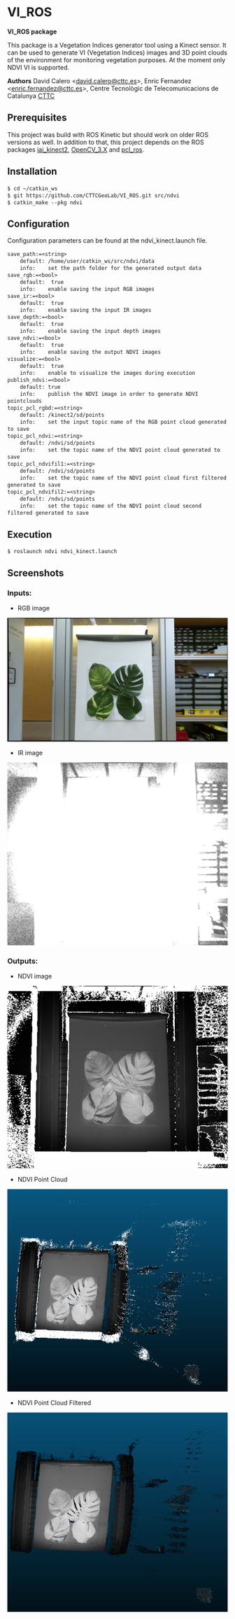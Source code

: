 # VI_ROS
**VI_ROS package**

This package is a Vegetation Indices generator tool using a Kinect sensor. It can be used to generate VI (Vegetation Indices) images and 3D point clouds of the environment for monitoring vegetation purposes. At the moment only NDVI VI is supported.

**Authors** David Calero <<david.calero@cttc.es>>, Enric Fernandez <<enric.fernandez@cttc.es>>, Centre Tecnològic de Telecomunicacions de Catalunya [CTTC](http://www.cttc.es/) 

## Prerequisites
This project was build with ROS Kinetic but should work on older ROS versions as well. In addition to that, this project depends on the ROS packages [iai_kinect2](https://github.com/code-iai/iai_kinect2), [OpenCV_3.X](https://opencv.org/)  and [pcl_ros](http://wiki.ros.org/pcl_ros). 

## Installation
```
$ cd ~/catkin_ws
$ git https://github.com/CTTCGeoLab/VI_ROS.git src/ndvi
$ catkin_make --pkg ndvi
```

## Configuration
Configuration parameters can be found at the ndvi_kinect.launch file.
```
save_path:=<string>
    default: /home/user/catkin_ws/src/ndvi/data
    info:    set the path folder for the generated output data
save_rgb:=<bool>
    default:  true
    info:    enable saving the input RGB images
save_ir:=<bool>
    default:  true
    info:    enable saving the input IR images
save_depth:=<bool>
    default:  true
    info:    enable saving the input depth images
save_ndvi:=<bool>
    default:  true
    info:    enable saving the output NDVI images
visualize:=<bool>
    default:  true
    info:    enable to visualize the images during execution
publish_ndvi:=<bool>
    default: true
    info:    publish the NDVI image in order to generate NDVI pointclouds
topic_pcl_rgbd:=<string>
    default: /kinect2/sd/points
    info:    set the input topic name of the RGB point cloud generated to save
topic_pcl_ndvi:=<string>
    default: /ndvi/sd/points
    info:    set the topic name of the NDVI point cloud generated to save
topic_pcl_ndvifil1:=<string>
    default: /ndvi/sd/points
    info:    set the topic name of the NDVI point cloud first filtered generated to save
topic_pcl_ndvifil2:=<string>
    default: /ndvi/sd/points
    info:    set the topic name of the NDVI point cloud second filtered generated to save  
```

## Execution
```
$ roslaunch ndvi ndvi_kinect.launch
```

## Screenshots
### Inputs:
- RGB image

![RGB image](https://raw.githubusercontent.com/CTTCGeoLab/VI_ROS/master/res/BGR_HD_1519205832316048560.png)

- IR image

![IR image](https://raw.githubusercontent.com/CTTCGeoLab/VI_ROS/master/res/IR_151920575742319333.png)

### Outputs:
- NDVI image

![NDVI image](https://raw.githubusercontent.com/CTTCGeoLab/VI_ROS/master/res/NDVI_151920575742319333.png)

- NDVI Point Cloud

![NDVI PointCloud](https://raw.githubusercontent.com/CTTCGeoLab/VI_ROS/master/res/NDVIPointCloud.png)

- NDVI Point Cloud Filtered

![NDVI PointCloud filtered](https://github.com/CTTCGeoLab/VI_ROS/blob/master/res/NDVIPointCloudFiltered.png)

